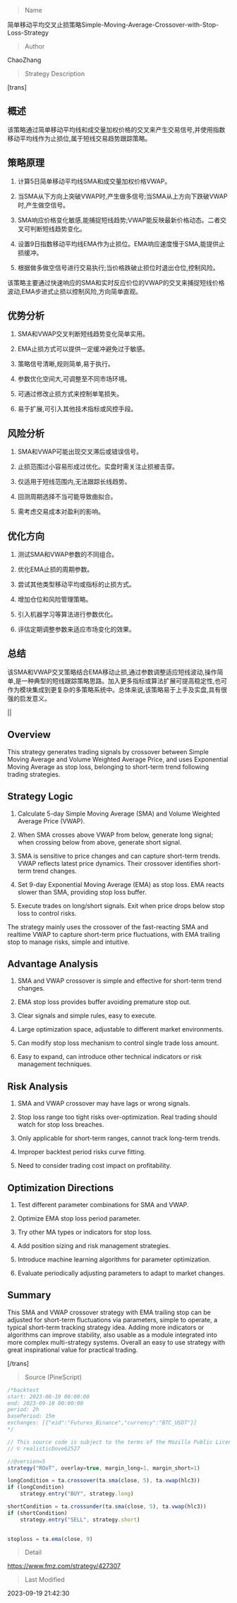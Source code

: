 
> Name

简单移动平均交叉止损策略Simple-Moving-Average-Crossover-with-Stop-Loss-Strategy

> Author

ChaoZhang

> Strategy Description

[trans]

## 概述

该策略通过简单移动平均线和成交量加权价格的交叉来产生交易信号,并使用指数移动平均线作为止损位,属于短线交易趋势跟踪策略。

## 策略原理

1. 计算5日简单移动平均线SMA和成交量加权价格VWAP。

2. 当SMA从下方向上突破VWAP时,产生做多信号;当SMA从上方向下跌破VWAP时,产生做空信号。

3. SMA响应价格变化敏感,能捕捉短线趋势;VWAP能反映最新价格动态。二者交叉可判断短线趋势变化。

4. 设置9日指数移动平均线EMA作为止损位。EMA响应速度慢于SMA,能提供止损缓冲。

5. 根据做多做空信号进行交易执行;当价格跌破止损位时退出仓位,控制风险。

该策略主要通过快速响应的SMA和实时反应价位的VWAP的交叉来捕捉短线价格波动,EMA步进式止损以控制风险,方向简单直观。

## 优势分析

1. SMA和VWAP交叉判断短线趋势变化简单实用。

2. EMA止损方式可以提供一定缓冲避免过于敏感。

3. 策略信号清晰,规则简单,易于执行。

4. 参数优化空间大,可调整至不同市场环境。

5. 可通过修改止损方式来控制单笔损失。

6. 易于扩展,可引入其他技术指标或风控手段。

## 风险分析

1. SMA和VWAP可能出现交叉滞后或错误信号。

2. 止损范围过小容易形成过优化。实盘时需关注止损被击穿。

3. 仅适用于短线范围内,无法跟踪长线趋势。

4. 回测周期选择不当可能导致曲拟合。

5. 需考虑交易成本对盈利的影响。

## 优化方向

1. 测试SMA和VWAP参数的不同组合。

2. 优化EMA止损的周期参数。

3. 尝试其他类型移动平均或指标的止损方式。

4. 增加仓位和风险管理策略。

5. 引入机器学习等算法进行参数优化。

6. 评估定期调整参数来适应市场变化的效果。

## 总结

该SMA和VWAP交叉策略结合EMA移动止损,通过参数调整适应短线波动,操作简单,是一种典型的短线跟踪策略思路。加入更多指标或算法扩展可提高稳定性,也可作为模块集成到更复杂的多策略系统中。总体来说,该策略易于上手及实盘,具有很强的启发意义。

|| 

## Overview

This strategy generates trading signals by crossover between Simple Moving Average and Volume Weighted Average Price, and uses Exponential Moving Average as stop loss, belonging to short-term trend following trading strategies.

## Strategy Logic

1. Calculate 5-day Simple Moving Average (SMA) and Volume Weighted Average Price (VWAP).

2. When SMA crosses above VWAP from below, generate long signal; when crossing below from above, generate short signal.

3. SMA is sensitive to price changes and can capture short-term trends. VWAP reflects latest price dynamics. Their crossover identifies short-term trend changes.

4. Set 9-day Exponential Moving Average (EMA) as stop loss. EMA reacts slower than SMA, providing stop loss buffer. 

5. Execute trades on long/short signals. Exit when price drops below stop loss to control risks.

The strategy mainly uses the crossover of the fast-reacting SMA and realtime VWAP to capture short-term price fluctuations, with EMA trailing stop to manage risks, simple and intuitive.

## Advantage Analysis  

1. SMA and VWAP crossover is simple and effective for short-term trend changes.

2. EMA stop loss provides buffer avoiding premature stop out.

3. Clear signals and simple rules, easy to execute.

4. Large optimization space, adjustable to different market environments. 

5. Can modify stop loss mechanism to control single trade loss amount.

6. Easy to expand, can introduce other technical indicators or risk management techniques.

## Risk Analysis

1. SMA and VWAP crossover may have lags or wrong signals.

2. Stop loss range too tight risks over-optimization. Real trading should watch for stop loss breaches.

3. Only applicable for short-term ranges, cannot track long-term trends.

4. Improper backtest period risks curve fitting.

5. Need to consider trading cost impact on profitability.

## Optimization Directions  

1. Test different parameter combinations for SMA and VWAP.

2. Optimize EMA stop loss period parameter.

3. Try other MA types or indicators for stop loss.

4. Add position sizing and risk management strategies.

5. Introduce machine learning algorithms for parameter optimization.

6. Evaluate periodically adjusting parameters to adapt to market changes.

## Summary

This SMA and VWAP crossover strategy with EMA trailing stop can be adjusted for short-term fluctuations via parameters, simple to operate, a typical short-term tracking strategy idea. Adding more indicators or algorithms can improve stability, also usable as a module integrated into more complex multi-strategy systems. Overall an easy to use strategy with great inspirational value for practical trading.

[/trans]



> Source (PineScript)

``` javascript
/*backtest
start: 2023-08-19 00:00:00
end: 2023-09-18 00:00:00
period: 2h
basePeriod: 15m
exchanges: [{"eid":"Futures_Binance","currency":"BTC_USDT"}]
*/

// This source code is subject to the terms of the Mozilla Public License 2.0 at https://mozilla.org/MPL/2.0/
// © realisticDove62527

//@version=5
strategy("ROoT", overlay=true, margin_long=1, margin_short=1)

longCondition = ta.crossover(ta.sma(close, 5), ta.vwap(hlc3))
if (longCondition)
    strategy.entry("BUY", strategy.long)

shortCondition = ta.crossunder(ta.sma(close, 5), ta.vwap(hlc3))
if (shortCondition)
    strategy.entry("SELL", strategy.short)
    

stoploss = ta.ema(close, 9)


```

> Detail

https://www.fmz.com/strategy/427307

> Last Modified

2023-09-19 21:42:30
